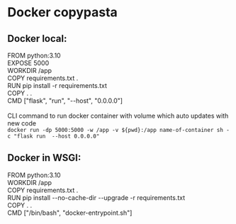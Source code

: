 # Docker copypasta
## Docker local:
FROM python:3.10  
EXPOSE 5000  
WORKDIR /app  
COPY requirements.txt .  
RUN pip install -r requirements.txt  
COPY . .  
CMD ["flask", "run", "--host", "0.0.0.0"]
<br/><br/>
CLI command to run docker container with volume which auto updates with new code  
`docker run -dp 5000:5000 -w /app -v ${pwd}:/app name-of-container sh -c "flask run 
--host 0.0.0.0"`

## Docker in WSGI:  
FROM python:3.10  
WORKDIR /app  
COPY requirements.txt .  
RUN pip install --no-cache-dir --upgrade -r requirements.txt  
COPY . .  
CMD ["/bin/bash", "docker-entrypoint.sh"]


